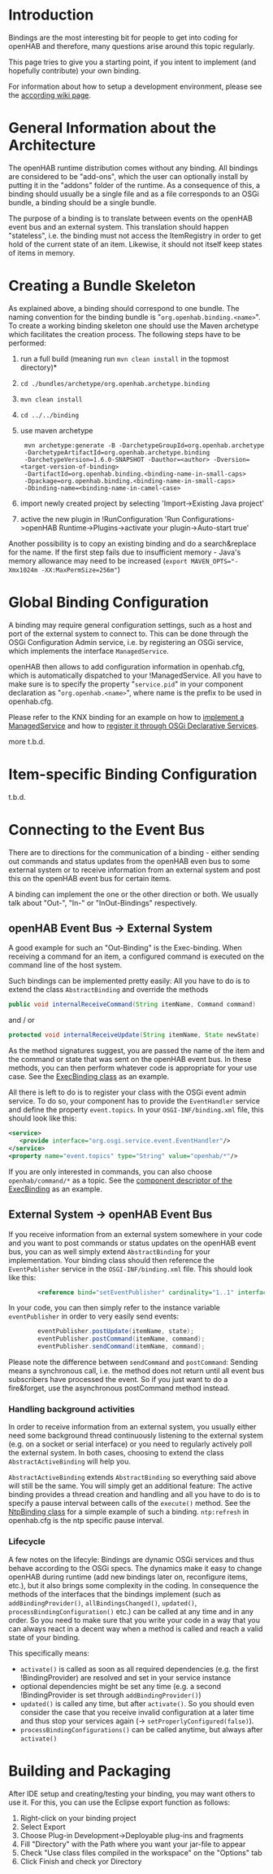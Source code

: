 # Introduction

Bindings are the most interesting bit for people to get into coding for openHAB and therefore, many questions arise around this topic regularly.

This page tries to give you a starting point, if you intent to implement (and hopefully contribute) your own binding.

For information about how to setup a development environment, please see the [according wiki page](IDE-Setup).

# General Information about the Architecture

The openHAB runtime distribution comes without any binding. All bindings are considered to be "add-ons", which the user can optionally install by putting it in the "addons" folder of the runtime. As a consequence of this, a binding should usually be a single file and as a file corresponds to an OSGi bundle, a binding should be a single bundle.

The purpose of a binding is to translate between events on the openHAB event bus and an external system. This translation should happen "stateless", i.e. the binding must not access the ItemRegistry in order to get hold of the current state of an item. Likewise, it should not itself keep states of items in memory.

# Creating a Bundle Skeleton

As explained above, a binding should correspond to one bundle. The naming convention for the binding bundle is "`org.openhab.binding.<name>`". To create a working binding skeleton one should use the Maven archetype which facilitates the creation process. The following steps have to be performed:

1. run a full build (meaning run `mvn clean install` in the topmost directory)*
1. `cd ./bundles/archetype/org.openhab.archetype.binding`
1. `mvn clean install`
1. `cd ../../binding`
1. use maven archetype

        mvn archetype:generate -B -DarchetypeGroupId=org.openhab.archetype 
        -DarchetypeArtifactId=org.openhab.archetype.binding
        -DarchetypeVersion=1.6.0-SNAPSHOT -Dauthor=<author> -Dversion=<target-version-of-binding>
        -DartifactId=org.openhab.binding.<binding-name-in-small-caps>
        -Dpackage=org.openhab.binding.<binding-name-in-small-caps> 
        -Dbinding-name=<binding-name-in-camel-case>
1. import newly created project by selecting 'Import->Existing Java project'
1. active the new plugin in !RunConfiguration 'Run Configurations->openHAB Runtime->Plugins->activate your plugin->Auto-start true'

Another possibility is to copy an existing binding and do a search&replace for the name.
If the first step fails due to insufficient memory - Java's memory allowance may need to be increased (`export MAVEN_OPTS="-Xmx1024m -XX:MaxPermSize=256m"`)



# Global Binding Configuration

A binding may require general configuration settings, such as a host and port of the external system to connect to. This can be done through the OSGi Configuration Admin service, i.e. by registering an OSGi service, which implements the interface `ManagedService`.

openHAB then allows to add configuration information in openhab.cfg, which is automatically dispatched to your !ManagedService. All you have to make sure is to specify the property "`service.pid`" in your component declaration as "`org.openhab.<name>`", where name is the prefix to be used in openhab.cfg.

Please refer to the KNX binding for an example on how to [implement a ManagedService](https://github.com/openhab/openhab/blob/master/bundles/binding/org.openhab.binding.knx/src/main/java/org/openhab/binding/knx/internal/connection/KNXConnection.java) and how to [register it through OSGi Declarative Services](https://github.com/openhab/openhab/blob/master/bundles/binding/org.openhab.binding.knx/OSGI-INF/knxconnection.xml).

more t.b.d.

# Item-specific Binding Configuration

t.b.d.

# Connecting to the Event Bus

There are to directions for the communication of a binding - either sending out commands and status updates from the openHAB even bus to some external system or to receive information from an external system and post this on the openHAB event bus for certain items.

A binding can implement the one or the other direction or both. We usually talk about "Out-", "In-" or "InOut-Bindings" respectively.

## openHAB Event Bus -> External System

A good example for such an "Out-Binding" is the Exec-binding. When receiving a command for an item, a configured command is executed on the command line of the host system.

Such bindings can be implemented pretty easily: All you have to do is to extend the class `AbstractBinding` and override the methods 

```java 
public void internalReceiveCommand(String itemName, Command command)
```
and / or
```java
protected void internalReceiveUpdate(String itemName, State newState)
```
As the method signatures suggest, you are passed the name of the item and the command or state that was sent on the openHAB event bus. In these methods, you can then perform whatever code is appropriate for your use case. See the [ExecBinding class](https://github.com/openhab/openhab/blob/master/bundles/binding/org.openhab.binding.exec/src/main/java/org/openhab/binding/exec/internal/ExecBinding.java) as an example.

All there is left to do is to register your class with the OSGi event admin service. To do so, your component has to provide the `EventHandler` service and define the property `event.topics`. In your `OSGI-INF/binding.xml` file, this should look like this:
```xml
<service>
   <provide interface="org.osgi.service.event.EventHandler"/>
</service>
<property name="event.topics" type="String" value="openhab/*"/>
```
If you are only interested in commands, you can also choose `openhab/command/*` as a topic.
See the [component descriptor of the ExecBinding](https://github.com/openhab/openhab/blob/master/bundles/binding/org.openhab.binding.exec/OSGI-INF/binding.xml) as an example.

## External System -> openHAB Event Bus

If you receive information from an external system somewhere in your code and you want to post commands or status updates on the openHAB event bus, you can as well simply extend `AbstractBinding` for your implementation. Your binding class should then reference the `EventPublisher` service in the `OSGI-INF/binding.xml` file. This should look like this:

```xml
    	<reference bind="setEventPublisher" cardinality="1..1" interface="org.openhab.core.events.EventPublisher" name="EventPublisher" policy="dynamic" unbind="unsetEventPublisher"/>
```

In your code, you can then simply refer to the instance variable `eventPublisher` in order to very easily send events:
```java
    	eventPublisher.postUpdate(itemName, state);
    	eventPublisher.postCommand(itemName, command);
    	eventPublisher.sendCommand(itemName, command);
```
Please note the difference between `sendCommand` and `postCommand`: Sending means a synchronous call, i.e. the method does not return until all event bus subscribers have processed the event. So if you just want to do a fire&forget, use the asynchronous postCommand method instead.

### Handling background activities

In order to receive information from an external system, you usually either need some background thread continuously listening to the external system (e.g. on a socket or serial interface) or you need to regularly actively poll the external system. In both cases, choosing to extend the class `AbstractActiveBinding` will help you.

`AbstractActiveBinding` extends `AbstractBinding` so everything said above will still be the same. You will simply get an additional feature: The active binding provides a thread creation and handling and all you have to do is to specify a pause interval between calls of the `execute()` method. 
See the [NtpBinding class](https://github.com/openhab/openhab/blob/master/bundles/binding/org.openhab.binding.ntp/src/main/java/org/openhab/binding/ntp/internal/NtpBinding.java) for a simple example of such a binding. `ntp:refresh` in openhab.cfg is the ntp specific pause interval.

### Lifecycle

A few notes on the lifecyle: Bindings are dynamic OSGi services and thus behave according to the OSGi specs. The dynamics make it easy to change openHAB during runtime (add new bindings later on, reconfigure items, etc.), but it also brings some complexity in the coding. In consequence the methods of the interfaces that the bindings implement (such as `addBindingProvider()`, `allBindingsChanged()`, `updated()`, `processBindingConfiguration()` etc.) can be called at any time and in any order. So you need to make sure that you write your code in a way that you can always react in a decent way when a method is called and reach a valid state of your binding.

This specifically means:
- `activate()` is called as soon as all required dependencies (e.g. the first !BindingProvider) are resolved and set in your service instance
- optional dependencies might be set any time (e.g. a second !BindingProvider is set through `addBindingProvider()`)
- `updated()` is called any time, but after `activate()`. So you should even consider the case that you receive invalid configuration at a later time and thus stop your services again (-> `setProperlyConfigured(false)`).
- `processBindingConfigurations()` can be called anytime, but always after `activate()`

# Building and Packaging

After IDE setup and creating/testing your binding, you may want others to use it. For this, you can use the Eclipse export function as follows:

1. Right-click on your binding project
1. Select Export
1. Choose Plug-in Development->Deployable plug-ins and fragments
1. Fill "Directory" with the Path where you want your jar-file to appear
1. Check "Use class files compiled in the workspace" on the "Options" tab
1. Click Finish and check yor Directory